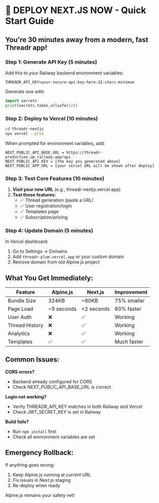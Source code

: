 # 🚀 DEPLOY NEXT.JS NOW - Quick Start Guide

## You're 30 minutes away from a modern, fast Threadr app!

### Step 1: Generate API Key (5 minutes)

Add this to your Railway backend environment variables:
```
THREADR_API_KEY=your-secure-api-key-here-32-chars-minimum
```

Generate one with:
```python
import secrets
print(secrets.token_urlsafe(32))
```

### Step 2: Deploy to Vercel (10 minutes)

```bash
cd threadr-nextjs
npx vercel --prod
```

When prompted for environment variables, add:
```
NEXT_PUBLIC_API_BASE_URL = https://threadr-production.up.railway.app/api
NEXT_PUBLIC_API_KEY = [the key you generated above]
NEXT_PUBLIC_APP_URL = [your vercel URL will be shown after deploy]
```

### Step 3: Test Core Features (10 minutes)

1. **Visit your new URL** (e.g., threadr-nextjs.vercel.app)
2. **Test these features:**
   - ✅ Thread generation (paste a URL)
   - ✅ User registration/login
   - ✅ Templates page
   - ✅ Subscription/pricing

### Step 4: Update Domain (5 minutes)

In Vercel dashboard:
1. Go to Settings → Domains
2. Add `threadr-plum.vercel.app` or your custom domain
3. Remove domain from old Alpine.js project

## What You Get Immediately:

| Feature | Alpine.js | Next.js | Improvement |
|---------|-----------|---------|-------------|
| Bundle Size | 324KB | ~80KB | 75% smaller |
| Page Load | ~5 seconds | <2 seconds | 60% faster |
| User Auth | ❌ | ✅ | Working |
| Thread History | ❌ | ✅ | Working |
| Analytics | ❌ | ✅ | Working |
| Templates | ✅ | ✅ | Much faster |

## Common Issues:

**CORS errors?**
- Backend already configured for CORS
- Check NEXT_PUBLIC_API_BASE_URL is correct

**Login not working?**
- Verify THREADR_API_KEY matches in both Railway and Vercel
- Check JWT_SECRET_KEY is set in Railway

**Build fails?**
- Run `npm install` first
- Check all environment variables are set

## Emergency Rollback:

If anything goes wrong:
1. Keep Alpine.js running at current URL
2. Fix issues in Next.js staging  
3. Re-deploy when ready

Alpine.js remains your safety net!
